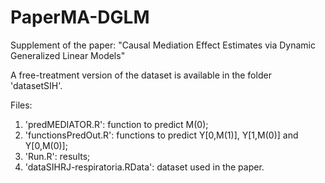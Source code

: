 # PaperMA-DGLM
Supplement of the paper: "Causal Mediation Effect Estimates via Dynamic Generalized Linear Models"

A free-treatment version of the dataset is available in the folder 'datasetSIH'.

Files: 
1. 'predMEDIATOR.R': function to predict M(0);
2. 'functionsPredOut.R': functions to predict Y[0,M(1)], Y[1,M(0)] and Y[0,M(0)];
3. 'Run.R': results;
4. 'dataSIHRJ-respiratoria.RData': dataset used in the paper.
